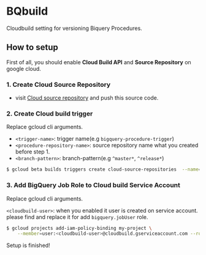 # BQbuild

Cloudbuild setting for versioning Biquery Procedures.

## How to setup

First of all, you should enable **Cloud Build API** and **Source Repository** on google cloud.


### 1. Create Cloud Source Repository

* visit [Cloud source repository](https://source.cloud.google.com/) and push this source code.

### 2. Create Cloud build trigger

Replace gcloud cli arguments.

* `<trigger-name>`: trigger name(e.g `bigquery-procedure-trigger`)
* `<procedure-repository-name>`: source repository name what you created before step 1.
* `<branch-pattern>`: branch-pattern(e.g `^master*`, `^release*`)

```sh
$ gcloud beta builds triggers create cloud-source-repositories  --name="<trigger-name>" --repo="<procedure-repository-name>" --branch-pattern="<branch-pattern>"  --build-config="cloudbuild.yaml"
```

### 3. Add BigQuery Job Role to Cloud build Service Account

Replace gcloud cli arguments.

`<cloudbuild-user>`: when you enabled it user is created on service account. please find and replace it for add `bigquery.jobUser` role.

```sh
$ gcloud projects add-iam-policy-binding my-project \
    --member=user:<cloudbuild-user>@cloudbuild.gserviceaccount.com --role=roles/bigquery.jobUser
```

Setup is finished!